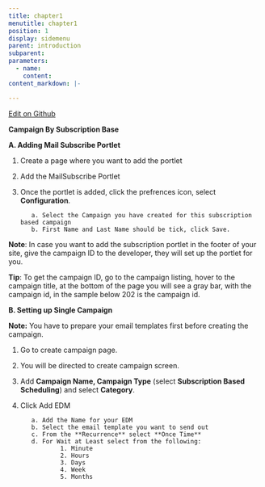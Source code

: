 ```yaml
---
title: chapter1
menutitle: chapter1
position: 1
display: sidemenu
parent: introduction
subparent: 
parameters:
  - name:
    content:
content_markdown: |-

---
```

<a class="editor-link" href="{{site.github}}chapter1.md">Edit on Github</a>

**Campaign By Subscription Base**

**A. Adding Mail Subscribe Portlet**
  
  1. Create a page where you want to add the portlet
  2. Add the MailSubscribe Portlet
  3. Once the portlet is added, click the prefrences icon, select **Configuration**.
  
            a. Select the Campaign you have created for this subscription based campaign
            b. First Name and Last Name should be tick, click Save.
            
     
**Note**: In case you want to add the subscription portlet in the footer of your site, give the campaign ID to the developer, they will set up the portlet for you. 

**Tip**:  To get the campaign ID, go to the campaign listing, hover to the campaign title, at the bottom of the page you will see a gray bar, with the campaign id, in the sample below 202 is the campaign id.


**B. Setting up Single Campaign**

**Note:** You have to prepare your email templates first before creating the campaign.

  1. Go to create campaign page. 
  2. You will be directed to create campaign screen.
  3. Add **Campaign Name, Campaign Type** (select **Subscription Based Scheduling**) and select **Category**.
  4. Click Add EDM
  
            a. Add the Name for your EDM
            b. Select the email template you want to send out
            c. From the **Recurrence** select **Once Time**
            d. For Wait at Least select from the following:
                    1. Minute
                    2. Hours
                    3. Days
                    4. Week
                    5. Months


            




